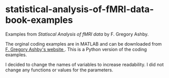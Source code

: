 statistical-analysis-of-fMRI-data-book-examples
===============================================

Examples from *Statiscal Analysis of fMRI data* by F. Gregory Ashby.


The orginal coding examples are in MATLAB and can be downloaded from [F. Gregory Ashby's website ](https://labs.psych.ucsb.edu/ashby/gregory/Matlab.html). This is a Python version of the coding examples.

I decided to change the names of variables to increase readability. I did not change any functions or values for the parameters.
